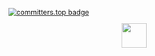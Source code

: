 [![committers.top badge](https://user-badge.committers.top/austria/winstonallo.svg)](https://user-badge.committers.top/austria/winstonallo)


<div id="42-projects">
  <p align="center">
    <a href="https://github.com/abied-ch">
      <img src="https://img.shields.io/badge/42 PROJECTS-000?logo=42&logoColor=fff&style=plastic" height="50">
    </a>
  </p>
</div>

